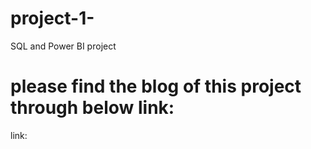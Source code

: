 # project-1-
SQL and Power BI project

# please find the blog of this project through below link:
link:
